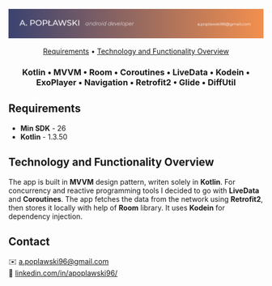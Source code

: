 <a href="https://github.com/apoplawski96/projects-summary/blob/master/assets/header.png"><img src="https://github.com/apoplawski96/projects-summary/blob/master/assets/header.png"></a>

<p align="center">
  <a href="#requirements">Requirements</a> •
  <a href="#technology-and-functionality-overview">Technology and Functionality Overview</a> 
</p>
<p><h3 align="center">
  Kotlin •
  MVVM •
  Room •
  Coroutines •
  LiveData •
  Kodein •
  ExoPlayer •
  Navigation •
  Retrofit2 •
  Glide •
  DiffUtil
</h3></p>

## Requirements

* <b>Min SDK</b> - 26
* <b>Kotlin</b> - 1.3.50

## Technology and Functionality Overview

The app is built in <strong>MVVM</strong> design pattern, writen solely in <strong>Kotlin</strong>. For concurrency and reactive programming tools I decided to go with <strong>LiveData</strong> and <strong>Coroutines</strong>. The app fetches the data from the network using <strong>Retrofit2</strong>, then stores it locally with help of <strong>Room</strong> library. It uses <strong>Kodein</strong> for dependency injection.

  
## Contact

✉️ a.poplawski96@gmail.com
<br>
👷 <a href="http://www.linkedin.com/in/apoplawski96/">linkedin.com/in/apoplawski96/</a>

